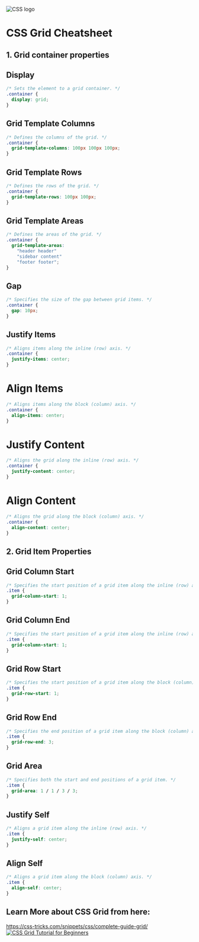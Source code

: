 ![CSS logo](https://vishal-raj-1.notion.site/image/https%3A%2F%2Fs3-us-west-2.amazonaws.com%2Fsecure.notion-static.com%2F381724cd-61ee-4dda-9317-da3c96afc9c6%2Fcss-3.png?table=block&id=e3ef2276-f491-476f-bbc5-e17bc16074c5&spaceId=2119cbee-b8d9-4533-9b59-63ea95d76e4e&width=250&userId=&cache=v2)

# CSS Grid Cheatsheet
## 1. Grid container properties

## Display
```css
/* Sets the element to a grid container. */
.container {
  display: grid;
}
```

## Grid Template Columns
```css
/* Defines the columns of the grid. */
.container {
  grid-template-columns: 100px 100px 100px;
}
```

## Grid Template Rows
```css
/* Defines the rows of the grid. */
.container {
  grid-template-rows: 100px 100px;
}
```

## Grid Template Areas
```css
/* Defines the areas of the grid. */
.container {
  grid-template-areas: 
    "header header"
    "sidebar content"
    "footer footer";
}
```

## Gap
```css
/* Specifies the size of the gap between grid items. */
.container {
  gap: 10px;
}
```

## Justify Items
```css
/* Aligns items along the inline (row) axis. */
.container {
  justify-items: center;
}
```

# Align Items
```css
/* Aligns items along the block (column) axis. */
.container {
  align-items: center;
}
```

# Justify Content
```css
/* Aligns the grid along the inline (row) axis. */
.container {
  justify-content: center;
}
```

# Align Content
```css
/* Aligns the grid along the block (column) axis. */
.container {
  align-content: center;
}
```

## 2. Grid Item Properties
## Grid Column Start

```css
/* Specifies the start position of a grid item along the inline (row) axis. */
.item {
  grid-column-start: 1;
}
```

## Grid Column End
```css 
/* Specifies the start position of a grid item along the inline (row) axis. */
.item {
  grid-column-start: 1;
}
```

## Grid Row Start
```css
/* Specifies the start position of a grid item along the block (column) axis. */
.item {
  grid-row-start: 1;
}
```

## Grid Row End
```css
/* Specifies the end position of a grid item along the block (column) axis. */
.item {
  grid-row-end: 3;
}
```

## Grid Area
```css
/* Specifies both the start and end positions of a grid item. */
.item {
  grid-area: 1 / 1 / 3 / 3;
}
```

## Justify Self
```css
/* Aligns a grid item along the inline (row) axis. */
.item {
  justify-self: center;
}
```

## Align Self
```css
/* Aligns a grid item along the block (column) axis. */
.item {
  align-self: center;
}
```

## Learn More about CSS Grid from here:
https://css-tricks.com/snippets/css/complete-guide-grid/
[![CSS Grid Tutorial for Beginners](https://i.ytimg.com/vi/ULp7wPJ-rzQ/hq720.jpg?sqp=-oaymwEcCNAFEJQDSFXyq4qpAw4IARUAAIhCGAFwAcABBg==&rs=AOn4CLAF_KnaTkQYj55zEN0fDGX-74JVKQ)](https://www.youtube.com/watch?v=ULp7wPJ-rzQ&ab_channel=VishalRajput "CSS Grid Tutorial for Beginners")